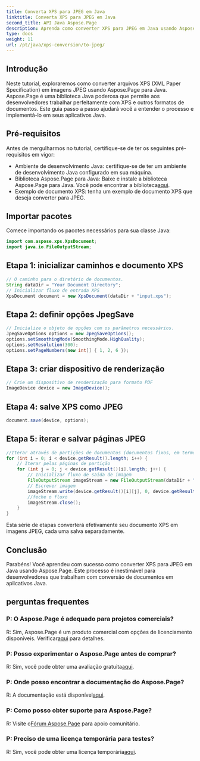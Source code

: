 ```yaml
---
title: Converta XPS para JPEG em Java
linktitle: Converta XPS para JPEG em Java
second_title: API Java Aspose.Page
description: Aprenda como converter XPS para JPEG em Java usando Aspose.Page. Um guia completo com instruções passo a passo para uma integração perfeita.
type: docs
weight: 11
url: /pt/java/xps-conversion/to-jpeg/
---
```

## Introdução
Neste tutorial, exploraremos como converter arquivos XPS (XML Paper Specification) em imagens JPEG usando Aspose.Page para Java. Aspose.Page é uma biblioteca Java poderosa que permite aos desenvolvedores trabalhar perfeitamente com XPS e outros formatos de documentos. Este guia passo a passo ajudará você a entender o processo e implementá-lo em seus aplicativos Java.
## Pré-requisitos
Antes de mergulharmos no tutorial, certifique-se de ter os seguintes pré-requisitos em vigor:
- Ambiente de desenvolvimento Java: certifique-se de ter um ambiente de desenvolvimento Java configurado em sua máquina.
-  Biblioteca Aspose.Page para Java: Baixe e instale a biblioteca Aspose.Page para Java. Você pode encontrar a biblioteca[aqui](https://releases.aspose.com/page/java/).
- Exemplo de documento XPS: tenha um exemplo de documento XPS que deseja converter para JPEG.
## Importar pacotes
Comece importando os pacotes necessários para sua classe Java:
```java
import com.aspose.xps.XpsDocument;
import java.io.FileOutputStream;
```
## Etapa 1: inicializar caminhos e documento XPS
```java
// O caminho para o diretório de documentos.
String dataDir = "Your Document Directory";
// Inicializar fluxo de entrada XPS
XpsDocument document = new XpsDocument(dataDir + "input.xps");
```
## Etapa 2: definir opções JpegSave
```java
// Inicialize o objeto de opções com os parâmetros necessários.
JpegSaveOptions options = new JpegSaveOptions();
options.setSmoothingMode(SmoothingMode.HighQuality);
options.setResolution(300);
options.setPageNumbers(new int[] { 1, 2, 6 });
```
## Etapa 3: criar dispositivo de renderização
```java
// Crie um dispositivo de renderização para formato PDF
ImageDevice device = new ImageDevice();
```
## Etapa 4: salve XPS como JPEG
```java
document.save(device, options);
```
## Etapa 5: iterar e salvar páginas JPEG
```java
//Iterar através de partições de documentos (documentos fixos, em termos XPS)
for (int i = 0; i < device.getResult().length; i++) {
    // Iterar pelas páginas de partição
    for (int j = 0; j < device.getResult()[i].length; j++) {
        // Inicializar fluxo de saída de imagem
        FileOutputStream imageStream = new FileOutputStream(dataDir + "XPStoJPEG" + "_" + (i + 1) + "_" + (j + 1) + ".jpeg");
        // Escrever imagem
        imageStream.write(device.getResult()[i][j], 0, device.getResult()[i][j].length);
        //feche o fluxo
        imageStream.close();
    }
}
```
Esta série de etapas converterá efetivamente seu documento XPS em imagens JPEG, cada uma salva separadamente.
## Conclusão
Parabéns! Você aprendeu com sucesso como converter XPS para JPEG em Java usando Aspose.Page. Este processo é inestimável para desenvolvedores que trabalham com conversão de documentos em aplicativos Java.
## perguntas frequentes

### P: O Aspose.Page é adequado para projetos comerciais?
 R: Sim, Aspose.Page é um produto comercial com opções de licenciamento disponíveis. Verificar[aqui](https://purchase.aspose.com/buy) para detalhes.
### P: Posso experimentar o Aspose.Page antes de comprar?
 R: Sim, você pode obter uma avaliação gratuita[aqui](https://releases.aspose.com/).
### P: Onde posso encontrar a documentação do Aspose.Page?
 R: A documentação está disponível[aqui](https://reference.aspose.com/page/java/).
### P: Como posso obter suporte para Aspose.Page?
 R: Visite o[Fórum Aspose.Page](https://forum.aspose.com/c/page/39) para apoio comunitário.
### P: Preciso de uma licença temporária para testes?
 R: Sim, você pode obter uma licença temporária[aqui](https://purchase.aspose.com/temporary-license/).